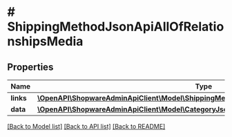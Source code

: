# # ShippingMethodJsonApiAllOfRelationshipsMedia

## Properties

Name | Type | Description | Notes
------------ | ------------- | ------------- | -------------
**links** | [**\OpenAPI\ShopwareAdminApiClient\Model\ShippingMethodJsonApiAllOfRelationshipsMediaLinks**](ShippingMethodJsonApiAllOfRelationshipsMediaLinks.md) |  | [optional]
**data** | [**\OpenAPI\ShopwareAdminApiClient\Model\CategoryJsonApiAllOfRelationshipsMediaData**](CategoryJsonApiAllOfRelationshipsMediaData.md) |  | [optional]

[[Back to Model list]](../../README.md#models) [[Back to API list]](../../README.md#endpoints) [[Back to README]](../../README.md)
